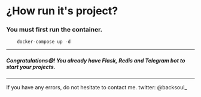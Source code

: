 # ¿How run it's project?
### You must first run the container.

```
    docker-compose up -d
```
---
##### Congratulations😄! You already have Flask, Redis and Telegram bot to start your projects.

---
If you have any errors, do not hesitate to contact me. 
twitter: @backsoul_
